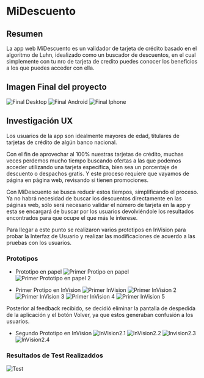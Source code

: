 
# MiDescuento

## Resumen
La app web MiDescuento es un validador de tarjeta de crédito basado en el algoritmo de Luhn, idealizado como un buscador de descuentos, en el cual simplemente con tu nro de tarjeta de credito puedes conocer los beneficios a los que puedes acceder con ella.

## Imagen Final del proyecto
![Final Desktop](SCL014-card-validation/pruebas/src/img/finalDesktop.jpg)
![Final Android](img/androidPortrait.jpg)
![Final Iphone](img/iphonePortrait.jpg)

## Investigación UX

Los usuarios de la app son idealmente mayores de edad, titulares de tarjetas de crédito de algún banco nacional.

Con el fin de aprovechar al 100% nuestras tarjetas de crédito, muchas veces perdemos mucho tiempo buscando ofertas a las que podemos acceder utilizando una tarjeta específica, bien sea un porcentaje de descuento o despachos gratis. Y este proceso requiere que vayamos de página en página web, revisando si tienen promociones.

Con MiDescuento se busca reducir estos tiempos, simplificando el proceso. Ya no habrá necesidad de buscar los descuentos directamente en las páginas web, sólo será necesario validar el número de tarjeta en la app y esta se encargará de buscar por los usuarios devolviéndole los resultados encontrados para que ocupe el que más le interese.

Para llegar a este punto se realizaron varios prototipos en InVision para probar la Interfaz de Usuario y realizar las modificaciones de acuerdo a las pruebas con los usuarios.

### Prototipos 

- Prototipo en papel
![Primer Protipo en papel](img/proto-papel1.jpg)
![Primer Prototipo en papel 2](img/proto-papel2.jpg)

- Primer Protipo en InVision
![Primer InVision](img/inVision1.jpg)
![Primer InVision 2](img/inVision2.jpg)
![Primer InVision 3](img/inVision3.jpg)
![Primer InVision 4](img/inVision4.jpg)
![Primer InVision 5](img/invision5.jpg)

Posterior al feedback recibido, se decidió eliminar la pantalla de despedida de la aplicación y el botón Volver, ya que estos generaban confusión a los usuarios.

- Segundo Prototipo en InVision
![InVision2.1](img/protoInvision2.png)
![InVision2.2](img/protoInvision2.1.png)
![Invision2.3](img/protoInvision2.2.png)
![InVision2.4](img/protoInvision2.3.png)

### Resultados de Test Realizaddos

![Test](img/test.jpg)
